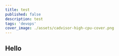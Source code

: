 ```yaml
---
title: test
published: false
description: test
tags: 'devops'
cover_image: ./assets/cadvisor-high-cpu-cover.png
---
```


## Hello
